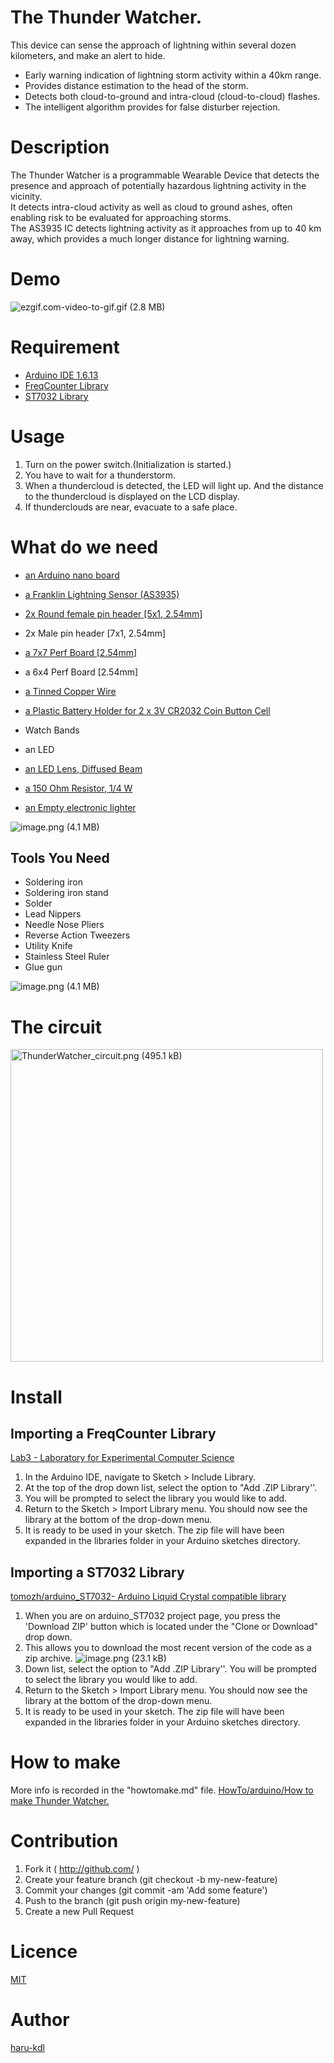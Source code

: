 The Thunder Watcher.
====
This device can sense the approach of lightning within several dozen kilometers, and make an alert to hide.
- Early warning indication of lightning storm activity within a 40km range.
- Provides distance estimation to the head of the storm.
- Detects both cloud-to-ground and intra-cloud (cloud-to-cloud) flashes.
- The intelligent algorithm provides for false disturber rejection.

# Description
The Thunder Watcher  is a programmable Wearable Device that detects the presence and approach of potentially hazardous lightning activity in the vicinity.  
It detects intra-cloud activity as well as cloud to ground ashes, often enabling risk to be evaluated for approaching storms.   
The AS3935 IC detects lightning activity as it approaches from up to 40 km away, which provides a much longer distance for lightning warning.  

# Demo
![ezgif.com-video-to-gif.gif (2.8 MB)](https://img.esa.io/uploads/production/attachments/3505/2017/04/27/10863/f30031aa-2af7-42f0-96c1-46a7f661c00a.gif)

# Requirement
* [ Arduino IDE 1.6.13](https://www.arduino.cc/en/main/OldSoftwareReleases)
* [FreqCounter Library](http://interface.khm.de/index.php/lab/interfaces-advanced/arduino-frequency-counter-library/)
* [ST7032 Library](https://github.com/tomozh/arduino_ST7032)

# Usage
1. Turn on the power switch.(Initialization is started.) 
1. You have to wait for a thunderstorm. 
1. When a thundercloud is detected, the LED will light up.
And the distance to the thundercloud is displayed on the LCD display. 
1. If thunderclouds are near, evacuate to a safe place.

# What do we need
* [an Arduino nano board](https://www.amazon.com/HiLetgo-ATmega328P-Controller-Development-Unsoldered/dp/B01DLIJQA2/ref=sr_1_2?s=industrial&ie=UTF8&qid=1493214301&sr=1-2&keywords=arduino+nano)

* [a Franklin Lightning Sensor (AS3935)](http://akizukidenshi.com/catalog/g/gK-08685/)

* [2x Round female pin header [5x1, 2.54mm]](https://www.amazon.com/Break-Away-Female-Headers-Machine/dp/B004G553U2/ref=sr_1_2?s=industrial&ie=UTF8&qid=1493214561&sr=1-2&keywords=Round+female+pin+header)
* 2x Male pin header [7x1, 2.54mm]
* [a  7x7 Perf Board  [2.54mm]](https://www.amazon.com/a14060500ux0490-Universal-Prototype-Solderable-Circuit/dp/B010XA3NZK/ref=sr_1_12?s=industrial&ie=UTF8&qid=1493214486&sr=1-12&keywords=universal+board)
*  a 6x4  Perf Board  [2.54mm]
* [a Tinned Copper Wire](https://www.amazon.com/dp/B000IJU260/ref=biss_dp_t_asn)
* [a Plastic Battery Holder for 2 x 3V CR2032 Coin Button Cell](https://www.amazon.com/Copapa-Plastic-Battery-Holder-CR2032/dp/B01N0L9JFU/ref=sr_1_fkmr2_1?ie=UTF8&qid=1493212948&sr=8-1-fkmr2&keywords=HiLetgo+CR2032+case)
* Watch Bands
* an LED
* [an LED Lens, Diffused Beam](http://cy.rsdelivers.com/product/asahi-rubber/a-48068l-kc/asahi-rubber-a-48068l-kc-led-lens-diffused-beam/5017104)
* [a 150 Ohm Resistor, 1/4 W](https://www.amazon.com/E-Projects-100EP514150R-150-Resistors-Pack/dp/B0185FGNI4/ref=sr_1_1?s=industrial&ie=UTF8&qid=1493213161&sr=1-1&keywords=150+Ohm+Resistors)
* [an Empty electronic lighter](https://www.amazon.com/Refillable-Cigarette-Lighter-Flashlight-Quantity/dp/B009Z2R1U6/ref=pd_bxgy_201_img_2?_encoding=UTF8&pd_rd_i=B009Z2R1U6&pd_rd_r=FFZ17SFNXYSHHH8J2C91&pd_rd_w=aNUmO&pd_rd_wg=rjKVa&psc=1&refRID=FFZ17SFNXYSHHH8J2C91)

![image.png (4.1 MB)](https://img.esa.io/uploads/production/attachments/3505/2017/05/02/10863/1bdc5e3a-7990-4fd5-8486-7ed1a0623e44.png)


##  Tools You Need
* Soldering iron
* Soldering iron stand
* Solder
* Lead Nippers
* Needle Nose Pliers
* Reverse Action Tweezers
* Utility Knife
* Stainless Steel Ruler
* Glue gun

![image.png (4.1 MB)](https://img.esa.io/uploads/production/attachments/3505/2017/05/01/10863/e3226e31-d4c3-49dc-abd2-eca56e0cdbb5.png)


# The circuit
<img width="500" alt="ThunderWatcher_circuit.png (495.1 kB)" src="https://img.esa.io/uploads/production/attachments/3505/2017/04/25/10863/da87048f-377e-47b5-bef6-a7888beddea0.png">

# Install
## Importing a FreqCounter Library
[Lab3 \- Laboratory for Experimental Computer Science](http://interface.khm.de/index.php/lab/interfaces-advanced/arduino-frequency-counter-library/)

1. In the Arduino IDE, navigate to Sketch > Include Library. 
1. At the top of the drop down list, select the option to "Add .ZIP Library''.
1. You will be prompted to select the library you would like to add.
1. Return to the Sketch > Import Library menu. You should now see the library at the bottom of the drop-down menu.
1. It is ready to be used in your sketch. The zip file will have been expanded in the libraries folder in your Arduino sketches directory.

## Importing a ST7032 Library
[tomozh/arduino\_ST7032\- Arduino Liquid Crystal compatible library](https://github.com/tomozh/arduino_ST7032)

1. When you are on arduino_ST7032 project page, you press the 'Download ZIP' button which is located under the "Clone or Download" drop down.
1. This allows you to download the most recent version of the code as a zip archive.
![image.png (23.1 kB)](https://img.esa.io/uploads/production/attachments/3505/2017/04/27/10863/a65fd15c-09f3-4e49-b687-ce3d5450ec5a.png)
1. Down list, select the option to "Add .ZIP Library''.
You will be prompted to select the library you would like to add.
1. Return to the Sketch > Import Library menu. You should now see the library at the bottom of the drop-down menu. 
1. It is ready to be used in your sketch. The zip file will have been expanded in the libraries folder in your Arduino sketches directory.

# How to make
More info is recorded in the "howtomake.md" file.
[HowTo/arduino/How to make  Thunder Watcher.](/HowToMake-Desc.md)

# Contribution
1. Fork it ( http://github.com/ )
2. Create your feature branch (git checkout -b my-new-feature)
3. Commit your changes (git commit -am 'Add some feature')
4. Push to the branch (git push origin my-new-feature)
5. Create a new Pull Request



# Licence
[MIT](https://github.com/tcnksm/tool/blob/master/LICENCE)

# Author
[haru-kdl](https://github.com/haru-kdl)